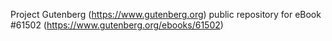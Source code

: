 Project Gutenberg (https://www.gutenberg.org) public repository for eBook #61502 (https://www.gutenberg.org/ebooks/61502)
